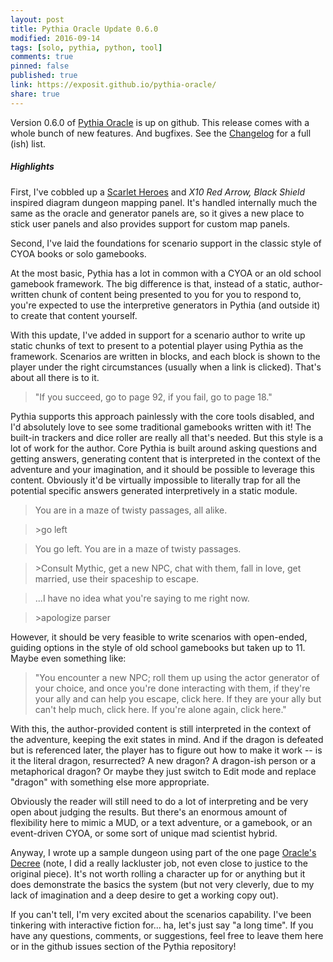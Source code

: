 ```yaml
---
layout: post
title: Pythia Oracle Update 0.6.0
modified: 2016-09-14
tags: [solo, pythia, python, tool]
comments: true
pinned: false
published: true
link: https://exposit.github.io/pythia-oracle/
share: true
---
```


Version 0.6.0 of [Pythia Oracle](https://exposit.github.io/pythia-oracle/) is up on github. This release comes with a whole bunch of new features. And bugfixes. See the [Changelog](https://github.com/exposit/pythia-oracle/blob/master/CHANGELOG.md) for a full (ish) list.

##### Highlights

First, I've cobbled up a [Scarlet Heroes](http://www.drivethrurpg.com/product/127180/Scarlet-Heroes) and *X10 Red Arrow, Black Shield* inspired diagram dungeon mapping panel. It's handled internally much the same as the oracle and generator panels are, so it gives a new place to stick user panels and also provides support for custom map panels.

Second, I've laid the foundations for scenario support in the classic style of CYOA books or solo gamebooks.

<!--more-->

At the most basic, Pythia has a lot in common with a CYOA or an old school gamebook framework. The big difference is that, instead of a static, author-written chunk of content being presented to you for you to respond to, you're expected to use the interpretive generators in Pythia (and outside it) to create that content yourself.

With this update, I've added in support for a scenario author to write up static chunks of text to present to a potential player using Pythia as the framework. Scenarios are written in blocks, and each block is shown to the player under the right circumstances (usually when a link is clicked). That's about all there is to it. 

>"If you succeed, go to page 92, if you fail, go to page 18."

Pythia supports this approach painlessly with the core tools disabled, and I'd absolutely love to see some traditional gamebooks written with it! The built-in trackers and dice roller are really all that's needed. But this style is a lot of work for the author. Core Pythia is built around asking questions and getting answers, generating content that is interpreted in the context of the adventure and your imagination, and it should be possible to leverage this content. Obviously it'd be virtually impossible to literally trap for all the potential specific answers generated interpretively in a static module.

> You are in a maze of twisty passages, all alike.

> \>go left

> You go left. You are in a maze of twisty passages.

> \>Consult Mythic, get a new NPC, chat with them, fall in love, get married, use their spaceship to escape.

> ...I have no idea what you're saying to me right now.

> \>apologize parser

However, it should be very feasible to write scenarios with open-ended, guiding options in the style of old school gamebooks but taken up to 11. Maybe even something like:

> "You encounter a new NPC; roll them up using the actor generator of your choice, and once you're done interacting with them, if they're your ally and can help you escape, click here. If they are your ally but can't help much, click here. If you're alone again, click here."

With this, the author-provided content is still interpreted in the context of the adventure, keeping the exit states in mind. And if the dragon is defeated but is referenced later, the player has to figure out how to make it work -- is it the literal dragon, resurrected? A new dragon? A dragon-ish person or a metaphorical dragon? Or maybe they just switch to Edit mode and replace "dragon" with something else more appropriate.

Obviously the reader will still need to do a lot of interpreting and be very open about judging the results. But there's an enormous amount of flexibility here to mimic a MUD, or a text adventure, or a gamebook, or an event-driven CYOA, or some sort of unique mad scientist hybrid.

Anyway, I wrote up a sample dungeon using part of the one page [Oracle's Decree](http://blog.trilemma.com/2015/10/the-oracles-decree.html) (note, I did a really lackluster job, not even close to justice to the original piece). It's not worth rolling a character up for or anything but it does demonstrate the basics the system (but not very cleverly, due to my lack of imagination and a deep desire to get a working copy out).

If you can't tell, I'm very excited about the scenarios capability. I've been tinkering with interactive fiction for... ha, let's just say "a long time". If you have any questions, comments, or suggestions, feel free to leave them here or in the github issues section of the Pythia repository!

